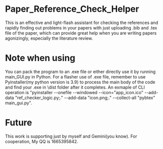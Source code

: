 # Paper_Reference_Check_Helper
This is an effective and light-flash assistant for checking the references and rapidly finding out problems in your papers with just uploading .bib and .tex file of the paper, which can provide great help when you are writing papers agonizingly, especially the literature review. 

# Note when using
You can pack the program to an .exe file or either directly use it by running main_GUI.py in Python. For a flasher use of .exe file, remember to use Pyinstaller(my python version is 3.9) to process the main body of the code and find your .exe in \dist folder after it completes. An exmaple of CLI operation is "pyinstaller --onefile --windowed --icon="app_icon.ico" --add-data "ref_checker_logic.py;." --add-data "icon.png;." --collect-all "pybtex" main_gui.py".

# Future
This work is supporting just by myself and Gemini(you know). For cooperation, My QQ is 1665395842.
